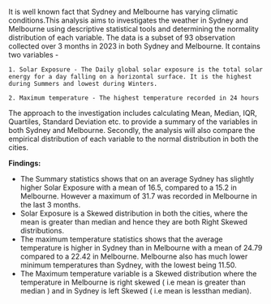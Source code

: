 It is well known fact that Sydney and Melbourne has varying climatic conditions.This analysis aims to investigates the weather in Sydney and Melbourne using descriptive statistical tools and determining the normality distribution of each variable.
The data is a subset of 93 observation collected over 3 months in 2023 in both Sydney and Melbourne. It contains two variables -

    1. Solar Exposure - The Daily global solar exposure is the total solar energy for a day falling on a horizontal surface. It is the highest during Summers and lowest during Winters.

    2. Maximum temperature - The highest temperature recorded in 24 hours

The approach to the investigation includes calculating Mean, Median, IQR, Quartiles, Standard Deviation etc. to provide a summary of the variables in both Sydney and Melbourne. Secondly, the analysis will also compare the empirical distribution of each variable to the normal distribution in both the cities.

**Findings:**

* The Summary statistics shows that on an average Sydney has slightly higher Solar Exposure with a mean of 16.5, compared to a 15.2 in Melbourne. However a maximum of 31.7 was recorded in Melbourne in the last 3 months.
* Solar Exposure is a Skewed distribution in both the cities, where the mean is greater than median and hence they are both Right Skewed distributions.
* The maximum temperature statistics shows that the average temperature is higher in Sydney than in Melbourne with a mean of 24.79 compared to a 22.42 in Melbourne. Melbourne also has much lower minimum temperatures than Sydney, with the lowest being 11.50.
* The Maximum temperature variable is a Skewed distribution where the temperature in Melbourne is right skewed ( i.e mean is greater than median ) and in Sydney is left Skewed ( i.e mean is lessthan median).

